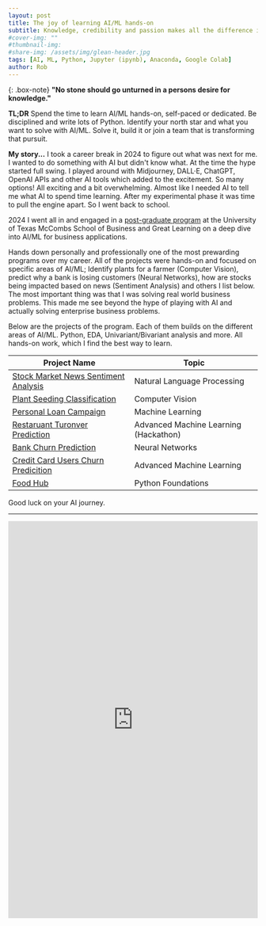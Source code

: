 ```yaml
---
layout: post
title: The joy of learning AI/ML hands-on 
subtitle: Knowledge, credibility and passion makes all the difference in your conversations 
#cover-img: ""
#thumbnail-img: 
#share-img: /assets/img/glean-header.jpg
tags: [AI, ML, Python, Jupyter (ipynb), Anaconda, Google Colab]
author: Rob
---
```


{: .box-note}
**"No stone should go unturned in a persons desire for knowledge."**

**TL;DR**
Spend the time to learn AI/ML hands-on, self-paced or dedicated. Be disciplined and write lots of Python. Identify your north star and what you want to solve with AI/ML. Solve it, build it or join a team that is transforming that pursuit.

**My story...**
I took a career break in 2024 to figure out what was next for me. I wanted to do something with AI but didn't know what. At the time the hype started full swing. I played around with Midjourney, DALL·E, ChatGPT, OpenAI APIs and other AI tools which added to the excitement. So many options! All exciting and a bit overwhelming. Almost like I needed AI to tell me what AI to spend time learning. After my experimental phase it was time to pull the engine apart. So I went back to school.

 2024 I went all in and engaged in a [post-graduate program](https://onlineexeced.mccombs.utexas.edu/uta-artificial-intelligence-machine-learning?&utm_source=Bing&utm_medium=BingSearch&utm_campaign=AIML_Int_Bing_Major_Exact_US_Consolidated&campaign_id=436242129&adgroup_id=1348003806921264&ad_id=&utm_target=kwd-84251417696219:loc-4126&Keyword=ai%20training%20courses&placement=&msclkid=c64833e95e251f107d5754b9d73fd4cb_) at the University of Texas McCombs School of Business and Great Learning on a deep dive into AI/ML for business applications.

Hands down personally and professionally one of the most prewarding programs over my career. All of the projects were hands-on and focused on specific areas of AI/ML; Identify plants for a farmer (Computer Vision), predict why a bank is losing customers (Neural Networks), how are stocks being impacted based on news (Sentiment Analysis) and others I list below. The most important thing was that I was solving real world business problems. This made me see beyond the hype of playing with AI and actually solving enterprise business problems.

Below are the projects of the program. Each of them builds on the different areas of AI/ML. Python, EDA, Univariant/Bivariant analysis and more. All hands-on work, which I find the best way to learn.

| Project Name | Topic |
|----------|----------|
| [Stock Market News Sentiment Analysis](https://github.com/barkz/Stock-Market-News-Sentiment-Analysis-and-Summarization) | Natural Language Processing |
| [Plant Seeding Classification](https://github.com/barkz/Plant-Seeding-Classification) | Computer Vision |
| [Personal Loan Campaign](https://github.com/barkz/Personal-Loan-Campaign) | Machine Learning |
| [Restaruant Turonver Prediction](https://github.com/barkz/Restaurant-Turnover-Prediction) | Advanced Machine Learning (Hackathon) |
| [Bank Churn Prediction](https://github.com/barkz/Bank-Churn-Prediction) | Neural Networks |
| [Credit Card Users Churn Predicition](https://github.com/barkz/Credit-Card-Users-Churn-Prediction) | Advanced Machine Learning |
| [Food Hub](https://github.com/barkz/Food-Hub-Project) | Python Foundations |

Good luck on your AI journey.

----------------
<iframe src="https://www.linkedin.com/embed/feed/update/urn:li:share:7269419038831718402" height="802" width="504" frameborder="0" allowfullscreen="" title="Embedded post"></iframe>

